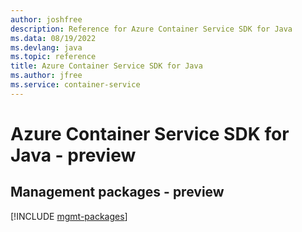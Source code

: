```yaml
---
author: joshfree
description: Reference for Azure Container Service SDK for Java
ms.data: 08/19/2022
ms.devlang: java
ms.topic: reference
title: Azure Container Service SDK for Java
ms.author: jfree
ms.service: container-service
---
```

# Azure Container Service SDK for Java - preview

## Management packages - preview
[!INCLUDE [mgmt-packages](container-service-mgmt-index.md)]